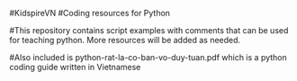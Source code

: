 #KidspireVN
#Coding resources for Python

#This repository contains script examples with comments that can be used for teaching python. More resources will be added as needed.

#Also included is python-rat-la-co-ban-vo-duy-tuan.pdf which is a python coding guide written in Vietnamese
